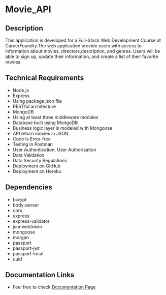 # Movie_API

## Description

This application is developed for a Full-Stack Web Development Course at CareerFoundry.The web application provide users with access to information about movies, directors,description, and genres. Users will be able to sign up, update their information, and create a list of their favorite movies.

## Technical Requirements

- Node.js
- Express
- Using package.json file
- RESTful architecture
- MongoDB
- Using at least three middleware modules
- Database built using MongoDB
- Business logic layer is modeled with Mongoose
- API return movies in JSON
- Code is Error-free
- Testing in Postman
- User Authentication, User Authorization
- Data Validation
- Data Security Regulations
- Deployment on GitHub
- Deployment on Heroku

## Dependencies

- bcrypt
- body-parser
- cors
- express
- express-validator
- jsonwebtoken
- mongoose
- morgan
- passport
- passport-jwt
- passport-local
- uuid

## Documentation Links

- Feel free to check [Documentation Page](./documentation.html)
